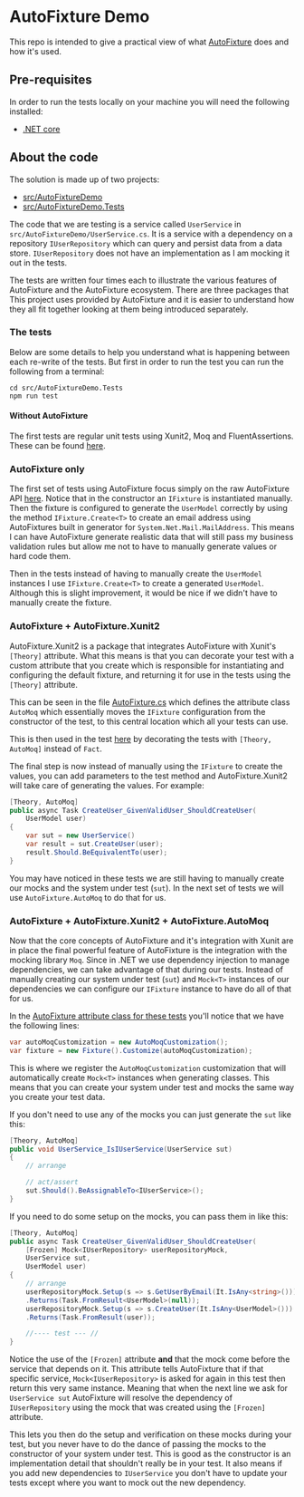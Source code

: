 # AutoFixture Demo

This repo is intended to give a practical view of what [AutoFixture](https://github.com/AutoFixture/AutoFixture) does and how it's used.

## Pre-requisites

In order to run the tests locally on your machine you will need the following installed:

- [.NET core](https://dotnet.microsoft.com/download)

## About the code

The solution is made up of two projects:

- [src/AutoFixtureDemo](src/AutoFixtureDemo)
- [src/AutoFixtureDemo.Tests](src/AutoFixtureDemo.Tests)

The code that we are testing is a service called `UserService` in `src/AutoFixtureDemo/UserService.cs`. It is a service with a dependency on a repository `IUserRepository` which can query and persist data from a data store. `IUserRepository` does not have an implementation as I am mocking it out in the tests.

The tests are written four times each to illustrate the various features of AutoFixture and the AutoFixture ecosystem. There are three packages that This project uses provided by AutoFixture and it is easier to understand how they all fit together looking at them being introduced separately.

### The tests

Below are some details to help you understand what is happening between each re-write of the tests. But first in order to run the test you can run the following from a terminal:

```
cd src/AutoFixtureDemo.Tests
npm run test
```

#### Without AutoFixture

The first tests are regular unit tests using Xunit2, Moq and FluentAssertions. These can be found [here](src/AutoFixtureDemo.Tests/1WithoutAutoFixture/UserServiceTests.cs).

### AutoFixture only

The first set of tests using AutoFixture focus simply on the raw AutoFixture API [here](src/AutoFixtureDemo.Tests/2AutoFixtureOnly/UserServiceTests.cs). Notice that in the constructor an `IFixture` is instantiated manually. Then the fixture is configured to generate the `UserModel` correctly by using the method `IFixture.Create<T>` to create an email address using AutoFixtures built in generator for `System.Net.Mail.MailAddress`. This means I can have AutoFixture generate realistic data that will still pass my business validation rules but allow me not to have to manually generate values or hard code them.

Then in the tests instead of having to manually create the `UserModel` instances I use `IFixture.Create<T>` to create a generated `UserModel`. Although this is slight improvement, it would be nice if we didn't have to manually create the fixture.

### AutoFixture + AutoFixture.Xunit2

AutoFixture.Xunit2 is a package that integrates AutoFixture with Xunit's `[Theory]` attribute. What this means is that you can decorate your test with a custom attribute that you create which is responsible for instantiating and configuring the default fixture, and returning it for use in the tests using the `[Theory]` attribute.

This can be seen in the file [AutoFixture.cs](src/AutoFixtureDemo.Tests/3AutoFixtureXunit/AutoFixture.cs) which defines the attribute class `AutoMoq` which essentially moves the `IFixture` configuration from the constructor of the test, to this central location which all your tests can use.

This is then used in the test [here](src/AutoFixtureDemo.Tests/3AutoFixtureXunit/UserServiceTests.cs) by decorating the tests with `[Theory, AutoMoq]` instead of `Fact`.

The final step is now instead of manually using the `IFixture` to create the values, you can add parameters to the test method and AutoFixture.Xunit2 will take care of generating the values. For example:

```csharp
[Theory, AutoMoq]
public async Task CreateUser_GivenValidUser_ShouldCreateUser(
    UserModel user)
{
    var sut = new UserService()
    var result = sut.CreateUser(user);
    result.Should.BeEquivalentTo(user);
}
```

You may have noticed in these tests we are still having to manually create our mocks and the system under test (`sut`). In the next set of tests we will use `AutoFixture.AutoMoq` to do that for us.

### AutoFixture + AutoFixture.Xunit2 + AutoFixture.AutoMoq

Now that the core concepts of AutoFixture and it's integration with Xunit are in place the final powerful feature of AutoFixture is the integration with the mocking library `Moq`. Since in .NET we use dependency injection to manage dependencies, we can take advantage of that during our tests. Instead of manually creating our system under test (`sut`) and `Mock<T>` instances of our dependencies we can configure our `IFixture` instance to have do all of that for us.

In the [AutoFixture attribute class for these tests](src/AutoFixtureDemo.Tests/4AutoFixtureAndAutoMoq/AutoFixture.cs) you'll notice that we have the following lines:

```csharp
var autoMoqCustomization = new AutoMoqCustomization();
var fixture = new Fixture().Customize(autoMoqCustomization);
```

This is where we register the `AutoMoqCustomization` customization that will automatically create `Mock<T>` instances when generating classes. This means that you can create your system under test and mocks the same way you create your test data.

If you don't need to use any of the mocks you can just generate the `sut` like this:

```csharp
[Theory, AutoMoq]
public void UserService_IsIUserService(UserService sut)
{
    // arrange

    // act/assert
    sut.Should().BeAssignableTo<IUserService>();
}
```

If you need to do some setup on the mocks, you can pass them in like this:

```csharp
[Theory, AutoMoq]
public async Task CreateUser_GivenValidUser_ShouldCreateUser(
    [Frozen] Mock<IUserRepository> userRepositoryMock,
    UserService sut,
    UserModel user)
{
    // arrange
    userRepositoryMock.Setup(s => s.GetUserByEmail(It.IsAny<string>()))
    .Returns(Task.FromResult<UserModel>(null));
    userRepositoryMock.Setup(s => s.CreateUser(It.IsAny<UserModel>()))
    .Returns(Task.FromResult(user));

    //---- test --- //
}
```

Notice the use of the `[Frozen]` attribute **and** that the mock come before the service that depends on it. This attribute tells AutoFixture that if that specific service, `Mock<IUserRepository>` is asked for again in this test then return this very same instance. Meaning that when the next line we ask for `UserService sut` AutoFixture will resolve the dependency of `IUserRepository` using the mock that was created using the `[Frozen]` attribute.

This lets you then do the setup and verification on these mocks during your test, but you never have to do the dance of passing the mocks to the constructor of your system under test. This is good as the constructor is an implementation detail that shouldn't really be in your test. It also means if you add new dependencies to `IUserService` you don't have to update your tests except where you want to mock out the new dependency.
